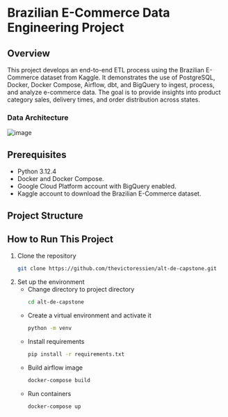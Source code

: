 # Brazilian E-Commerce Data Engineering Project

## Overview

This project develops an end-to-end ETL process using the Brazilian E-Commerce dataset from Kaggle. It demonstrates the use of PostgreSQL, Docker, Docker Compose, Airflow, dbt, and BigQuery to ingest, process, and analyze e-commerce data. The goal is to provide insights into product category sales, delivery times, and order distribution across states.

### Data Architecture

![image](img/architecture.png)

## Prerequisites
- Python 3.12.4
- Docker and Docker Compose.
- Google Cloud Platform account with BigQuery enabled.
- Kaggle account to download the Brazilian E-Commerce dataset.

## Project Structure


## How to Run This Project

1. Clone the repository
    ```bash 
    git clone https://github.com/thevictoressien/alt-de-capstone.git
    ```
2. Set up the environment
    - Change directory to project directory
        ```bash 
        cd alt-de-capstone
        ```
    - Create a virtual environment and activate it
        ```bash 
        python -m venv 
        ```
    - Install requirements
        ```bash 
        pip install -r requirements.txt
        ```
    - Build airflow image
        ```bash
        docker-compose build
        ```
    - Run containers
        ```bash
        docker-compose up
        ```

##
    
